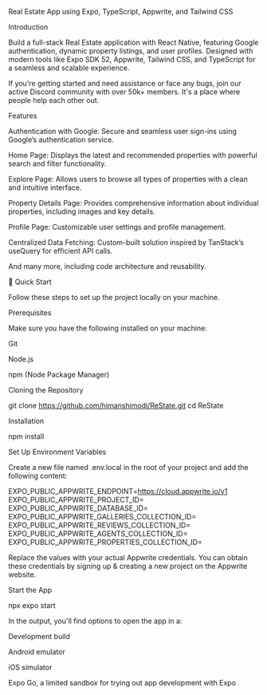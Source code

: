 Real Estate App using Expo, TypeScript, Appwrite, and Tailwind CSS

Introduction

Build a full-stack Real Estate application with React Native, featuring Google authentication, dynamic property listings, and user profiles. Designed with modern tools like Expo SDK 52, Appwrite, Tailwind CSS, and TypeScript for a seamless and scalable experience.

If you're getting started and need assistance or face any bugs, join our active Discord community with over 50k+ members. It's a place where people help each other out.

Features

Authentication with Google: Secure and seamless user sign-ins using Google’s authentication service.

Home Page: Displays the latest and recommended properties with powerful search and filter functionality.

Explore Page: Allows users to browse all types of properties with a clean and intuitive interface.

Property Details Page: Provides comprehensive information about individual properties, including images and key details.

Profile Page: Customizable user settings and profile management.

Centralized Data Fetching: Custom-built solution inspired by TanStack’s useQuery for efficient API calls.

And many more, including code architecture and reusability.

🤸 Quick Start

Follow these steps to set up the project locally on your machine.

Prerequisites

Make sure you have the following installed on your machine:

Git

Node.js

npm (Node Package Manager)

Cloning the Repository

git clone https://github.com/himanshimodi/ReState.git
cd ReState

Installation

npm install

Set Up Environment Variables

Create a new file named .env.local in the root of your project and add the following content:

EXPO_PUBLIC_APPWRITE_ENDPOINT=https://cloud.appwrite.io/v1
EXPO_PUBLIC_APPWRITE_PROJECT_ID=
EXPO_PUBLIC_APPWRITE_DATABASE_ID=
EXPO_PUBLIC_APPWRITE_GALLERIES_COLLECTION_ID=
EXPO_PUBLIC_APPWRITE_REVIEWS_COLLECTION_ID=
EXPO_PUBLIC_APPWRITE_AGENTS_COLLECTION_ID=
EXPO_PUBLIC_APPWRITE_PROPERTIES_COLLECTION_ID=

Replace the values with your actual Appwrite credentials. You can obtain these credentials by signing up & creating a new project on the Appwrite website.

Start the App

npx expo start

In the output, you'll find options to open the app in a:

Development build

Android emulator

iOS simulator

Expo Go, a limited sandbox for trying out app development with Expo
